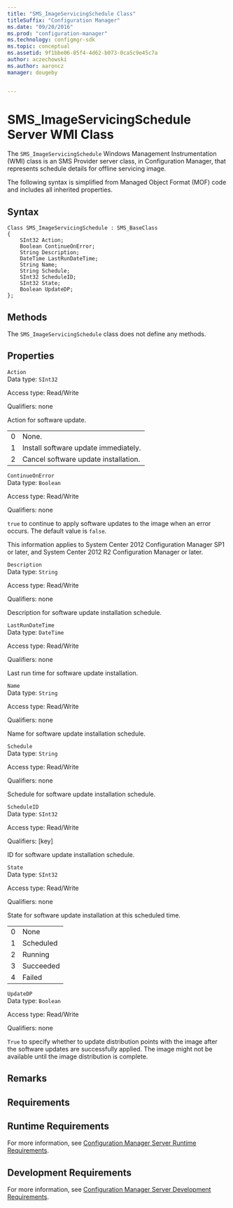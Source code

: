 ```yaml
---
title: "SMS_ImageServicingSchedule Class"
titleSuffix: "Configuration Manager"
ms.date: "09/20/2016"
ms.prod: "configuration-manager"
ms.technology: configmgr-sdk
ms.topic: conceptual
ms.assetid: 9f1bbe06-85f4-4d62-b073-0ca5c9e45c7a
author: aczechowski
ms.author: aaroncz
manager: dougeby


---
```

# SMS_ImageServicingSchedule Server WMI Class
The `SMS_ImageServicingSchedule` Windows Management Instrumentation (WMI) class is an SMS Provider server class, in Configuration Manager, that represents schedule details for offline servicing image.  

 The following syntax is simplified from Managed Object Format (MOF) code and includes all inherited properties.  

## Syntax  

```  
Class SMS_ImageServicingSchedule : SMS_BaseClass  
{  
    SInt32 Action;  
    Boolean ContinueOnError;  
    String Description;  
    DateTime LastRunDateTime;  
    String Name;  
    String Schedule;  
    SInt32 ScheduleID;  
    SInt32 State;  
    Boolean UpdateDP;  
};  
```  

## Methods  
 The `SMS_ImageServicingSchedule` class does not define any methods.  

## Properties  
 `Action`  
 Data type: `SInt32`  

 Access type: Read/Write  

 Qualifiers: none  

 Action for software update.  

|||  
|-|-|  
|0|None.|  
|1|Install software update immediately.|  
|2|Cancel software update installation.|  

 `ContinueOnError`  
 Data type: `Boolean`  

 Access type: Read/Write  

 Qualifiers: none  

 `true` to continue to apply software updates to the image when an error occurs. The default value is `false`.  

 This information applies to System Center 2012 Configuration Manager SP1 or later, and System Center 2012 R2 Configuration Manager or later.  

 `Description`  
 Data type: `String`  

 Access type: Read/Write  

 Qualifiers: none  

 Description for software update installation schedule.  

 `LastRunDateTime`  
 Data type: `DateTime`  

 Access type: Read/Write  

 Qualifiers: none  

 Last run time for software update installation.  

 `Name`  
 Data type: `String`  

 Access type: Read/Write  

 Qualifiers: none  

 Name for software update installation schedule.  

 `Schedule`  
 Data type: `String`  

 Access type: Read/Write  

 Qualifiers: none  

 Schedule for software update installation schedule.  

 `ScheduleID`  
 Data type: `SInt32`  

 Access type: Read/Write  

 Qualifiers: [key]  

 ID for software update installation schedule.  

 `State`  
 Data type: `SInt32`  

 Access type: Read/Write  

 Qualifiers: none  

 State for software update installation at this scheduled time.  

|||  
|-|-|  
|0|None|  
|1|Scheduled|  
|2|Running|  
|3|Succeeded|  
|4|Failed|  

 `UpdateDP`  
 Data type: `Boolean`  

 Access type: Read/Write  

 Qualifiers: none  

 `True` to specify whether to update distribution points with the image after the software updates are successfully applied. The image might not be available until the image distribution is complete.  

## Remarks  

## Requirements  

## Runtime Requirements  
 For more information, see [Configuration Manager Server Runtime Requirements](../../../develop/core/reqs/server-runtime-requirements.md).  

## Development Requirements  
 For more information, see [Configuration Manager Server Development Requirements](../../../develop/core/reqs/server-development-requirements.md).
